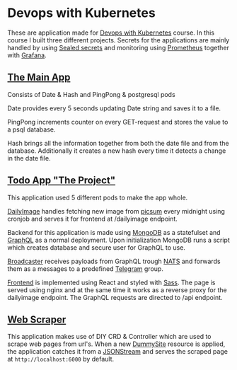 # Devops with Kubernetes

These are application made for [Devops with Kubernetes](https://devopswithkubernetes.com) course. In this course I built three different projects. Secrets for the applications are mainly handled by using [Sealed secrets](https://github.com/bitnami-labs/sealed-secrets) and monitoring using [Prometheus](https://prometheus.io/) together with [Grafana](https://grafana.com/).

## [The Main App](main_app)

Consists of Date & Hash and PingPong & postgresql pods

Date provides every 5 seconds updating Date string and saves it to a file.

PingPong increments counter on every GET-request and stores the value to a psql database.

Hash brings all the information together from both the date file and from the database. Additionally it 
creates a new hash every time it detects a change in the date file.

## [Todo App "The Project"](/todo-app)

This application used 5 different pods to make the app whole.

[DailyImage](/todo-app/todo-app-dailyimage) handles fetching new image from [picsum](https://picsum.photos) every midnight using cronjob and serves it for frontend at /dailyimage endpoint.

Backend for this application is made using [MongoDB](todo-app/todo-app-mongodb) as a statefulset and [GraphQL](todo-app/todo-app-graphql) as a normal deployment. Upon initialization MongoDB runs a script which creates database and secure user for GraphQL to use. 

[Broadcaster](todo-app/todo-app-broadcaster) receives payloads from GraphQL trough [NATS](https://nats.io/) and forwards them as a messages to a predefined [Telegram](https://telegram.org/) group. 

[Frontend](todo-app/todo-app-frontend) is implemented using React and styled with [Sass](https://sass-lang.com/). The page is served using nginx and at the same time it works as a reverse proxy for the dailyimage endpoint. The GraphQL requests are directed to /api endpoint.

## [Web Scraper](/scraper)

This application makes use of DIY CRD & Controller which are used to scrape web pages from url's. When a new [DummySite](/scraper/manifests/DummySite.yaml) resource is applied, the application catches it from a [JSONStream](https://www.npmjs.com/package/JSONStream) and serves the scraped page at `http://localhost:6000` by default. 
